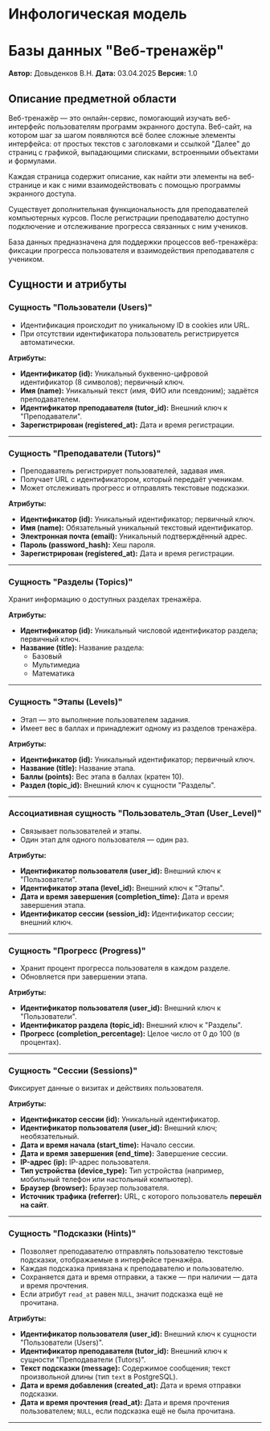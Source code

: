 ﻿# Инфологическая модель
# Базы данных "Веб-тренажёр"

**Автор:** Довыденков В.Н.
**Дата:** 03.04.2025
**Версия:** 1.0

## Описание предметной области

Веб-тренажёр — это онлайн-сервис, помогающий изучать веб-интерфейс пользователям программ экранного доступа.
Веб-сайт, на котором шаг за шагом появляются всё более сложные элементы интерфейса: от простых текстов с заголовками и ссылкой "Далее" до страниц с графикой, выпадающими списками, встроенными объектами и формулами.

Каждая страница содержит описание, как найти эти элементы на веб-странице и как с ними взаимодействовать с помощью программы экранного доступа.

Существует дополнительная функциональность для преподавателей компьютерных курсов. После регистрации преподавателю доступно подключение и отслеживание прогресса связанных с ним учеников.

База данных предназначена для поддержки процессов веб-тренажёра: фиксации прогресса пользователя и взаимодействия преподавателя с учеником.

## Сущности и атрибуты

### Сущность "Пользователи (Users)"

- Идентификация происходит по уникальному ID в cookies или URL.
- При отсутствии идентификатора пользователь регистрируется автоматически.

**Атрибуты:**
- **Идентификатор (id):**
  Уникальный буквенно-цифровой идентификатор (8 символов); первичный ключ.
- **Имя (name):**
  Уникальный текст (имя, ФИО или псевдоним); задаётся преподавателем.
- **Идентификатор преподавателя (tutor_id):**
  Внешний ключ к "Преподаватели".
- **Зарегистрирован (registered_at):**
  Дата и время регистрации.

---

### Сущность "Преподаватели (Tutors)"

- Преподаватель регистрирует пользователей, задавая имя.
- Получает URL с идентификатором, который передаёт ученикам.
- Может отслеживать прогресс и отправлять текстовые подсказки.

**Атрибуты:**
- **Идентификатор (id):**
  Уникальный идентификатор; первичный ключ.
- **Имя (name):**
  Обязательный уникальный текстовый идентификатор.
- **Электронная почта (email):**
  Уникальный подтверждённый адрес.
- **Пароль (password_hash):**
  Хеш пароля.
- **Зарегистрирован (registered_at):**
  Дата и время регистрации.

---

### Сущность "Разделы (Topics)"

Хранит информацию о доступных разделах тренажёра.

**Атрибуты:**
- **Идентификатор (id):**
  Уникальный числовой идентификатор раздела; первичный ключ.
- **Название (title):**
  Название раздела:
    + Базовый
    + Мультимедиа
    + Математика

---

### Сущность "Этапы (Levels)"

- Этап — это выполнение пользователем задания.
- Имеет вес в баллах и принадлежит одному из разделов тренажёра.

**Атрибуты:**
- **Идентификатор (id):**
  Уникальный идентификатор; первичный ключ.
- **Название (title):**
  Название этапа.
- **Баллы (points):**
  Вес этапа в баллах (кратен 10).
- **Раздел (topic_id):**
  Внешний ключ к сущности "Разделы".

---

### Ассоциативная сущность "Пользователь_Этап (User_Level)"

- Связывает пользователей и этапы.
- Один этап для одного пользователя — один раз.

**Атрибуты:**
- **Идентификатор пользователя (user_id):**
  Внешний ключ к "Пользователи".
- **Идентификатор этапа (level_id):**
  Внешний ключ к "Этапы".
- **Дата и время завершения (completion_time):**
  Дата и время завершения этапа.
- **Идентификатор сессии (session_id):**
  Идентификатор сессии; внешний ключ.

---

### Сущность "Прогресс (Progress)"

- Хранит процент прогресса пользователя в каждом разделе.
- Обновляется при завершении этапа.

**Атрибуты:**
- **Идентификатор пользователя (user_id):**
  Внешний ключ к "Пользователи".
- **Идентификатор раздела (topic_id):**
  Внешний ключ к "Разделы".
- **Прогресс (completion_percentage):**
  Целое число от 0 до 100 (в процентах).

---

### Сущность "Сессии (Sessions)"

Фиксирует данные о визитах и действиях пользователя.

**Атрибуты:**
- **Идентификатор сессии (id):**
  Уникальный идентификатор.
- **Идентификатор пользователя (user_id):**
  Внешний ключ; необязательный.
- **Дата и время начала (start_time):**
  Начало сессии.
- **Дата и время завершения (end_time):**
  Завершение сессии.
- **IP-адрес (ip):**
  IP-адрес пользователя.
- **Тип устройства (device_type):**
  Тип устройства (например, мобильный телефон или настольный компьютер).
- **Браузер (browser):**
  Браузер пользователя.
- **Источник трафика (referrer):**
  URL, с которого пользователь **перешёл на сайт**.

---

### Сущность "Подсказки (Hints)"

- Позволяет преподавателю отправлять пользователю текстовые подсказки, отображаемые в интерфейсе тренажёра.
- Каждая подсказка привязана к преподавателю и пользователю.
- Сохраняется дата и время отправки, а также — при наличии — дата и время прочтения.
- Если атрибут `read_at` равен `NULL`, значит подсказка ещё не прочитана.

**Атрибуты:**
- **Идентификатор пользователя (user_id):**
  Внешний ключ к сущности "Пользователи (Users)".
- **Идентификатор преподавателя (tutor_id):**
  Внешний ключ к сущности "Преподаватели (Tutors)".
- **Текст подсказки (message):**
  Содержимое сообщения; текст произвольной длины (тип `text` в PostgreSQL).
- **Дата и время добавления (created_at):**
  Дата и время отправки подсказки.
- **Дата и время прочтения (read_at):**
  Дата и время прочтения пользователем; `NULL`, если подсказка ещё не была прочитана.

---